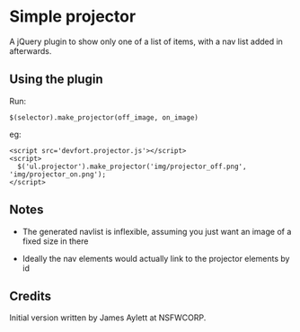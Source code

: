 Simple projector
================

A jQuery plugin to show only one of a list of items, with a nav list added in afterwards.

Using the plugin
----------------

Run:

    $(selector).make_projector(off_image, on_image)

eg:

    <script src='devfort.projector.js'></script>
    <script>
      $('ul.projector').make_projector('img/projector_off.png', 'img/projector_on.png');
    </script>

Notes
-----

 * The generated navlist is inflexible, assuming you just want an image of a fixed size in there

 * Ideally the nav elements would actually link to the projector elements by id

Credits
-------

Initial version written by James Aylett at NSFWCORP.

